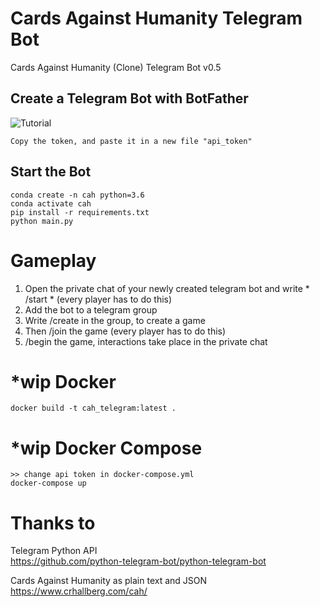 # Cards Against Humanity Telegram Bot
Cards Against Humanity (Clone) Telegram Bot v0.5

## Create a Telegram Bot with BotFather
![Tutorial](https://miro.medium.com/max/800/1*-crLu3bHbIYx3kJ0nOomtw.gif)
    
    Copy the token, and paste it in a new file "api_token"
    
## Start the Bot

    conda create -n cah python=3.6
    conda activate cah
    pip install -r requirements.txt
    python main.py
    

# Gameplay

1.  Open the private chat of your newly created telegram bot and write * /start * (every player has to do this)
2.  Add the bot to a telegram group
3.  Write /create in the group, to create a game
4.  Then /join the game (every player has to do this)
5.  /begin the game, interactions take place in the private chat

# *wip Docker

    docker build -t cah_telegram:latest .
    
# *wip Docker Compose
    
    >> change api token in docker-compose.yml 
    docker-compose up

# Thanks to
    
Telegram Python API  
https://github.com/python-telegram-bot/python-telegram-bot
    
Cards Against Humanity as plain text and JSON  
https://www.crhallberg.com/cah/
